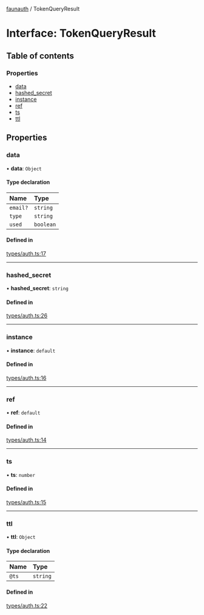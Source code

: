 [faunauth](../index.md) / TokenQueryResult

# Interface: TokenQueryResult

## Table of contents

### Properties

- [data](TokenQueryResult.md#data)
- [hashed\_secret](TokenQueryResult.md#hashed_secret)
- [instance](TokenQueryResult.md#instance)
- [ref](TokenQueryResult.md#ref)
- [ts](TokenQueryResult.md#ts)
- [ttl](TokenQueryResult.md#ttl)

## Properties

### data

• **data**: `Object`

#### Type declaration

| Name | Type |
| :------ | :------ |
| `email?` | `string` |
| `type` | `string` |
| `used` | `boolean` |

#### Defined in

[types/auth.ts:17](https://github.com/alexnitta/faunauth/blob/d68d595/src/types/auth.ts#L17)

___

### hashed\_secret

• **hashed\_secret**: `string`

#### Defined in

[types/auth.ts:26](https://github.com/alexnitta/faunauth/blob/d68d595/src/types/auth.ts#L26)

___

### instance

• **instance**: `default`

#### Defined in

[types/auth.ts:16](https://github.com/alexnitta/faunauth/blob/d68d595/src/types/auth.ts#L16)

___

### ref

• **ref**: `default`

#### Defined in

[types/auth.ts:14](https://github.com/alexnitta/faunauth/blob/d68d595/src/types/auth.ts#L14)

___

### ts

• **ts**: `number`

#### Defined in

[types/auth.ts:15](https://github.com/alexnitta/faunauth/blob/d68d595/src/types/auth.ts#L15)

___

### ttl

• **ttl**: `Object`

#### Type declaration

| Name | Type |
| :------ | :------ |
| `@ts` | `string` |

#### Defined in

[types/auth.ts:22](https://github.com/alexnitta/faunauth/blob/d68d595/src/types/auth.ts#L22)
